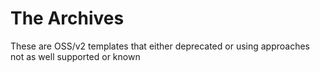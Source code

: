 # The Archives

These are OSS/v2 templates that either deprecated or using approaches not as well supported or known


